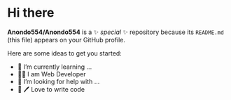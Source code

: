 # Hi there 

 
**Anondo554/Anondo554** is a ✨ _special_ ✨ repository because its `README.md` (this file) appears on your GitHub profile.

Here are some ideas to get you started: 
- 🌱 I’m currently learning ...
- 👯👑 I am Web Developer 
- 🤔 I’m looking for help with ...
- 💬 🖊️ Love to write code 
 
